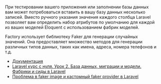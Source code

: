 При тестировании вашего приложения или заполнении базы данных вам может потребоваться вставить
в вашу базу данных несколько записей. Вместо ручного указания значения каждого столбца Laravel позволяет 
вам определить набор атрибутов по умолчанию для каждой из ваших моделей Eloquent с использованием фабрик моделей.

Factory использует библиотеку Faker для генерации случайных значений. Она предоставляет множество методов для 
генерации различных типов данных, таких как имена, адреса, номера телефонов и т.д.

[//]: # "materials"

- [Документация](https://laravel.com/docs/10.x/eloquent-factories)
- [Laravel курс с нуля. Урок 2. База данных, миграции и модели. Фабрики и сиды в Laravel](https://youtu.be/TK_O6Bjt1cY?t=481)
- [Проблема в faker image и кастомный faker provider в Laravel](https://youtu.be/n25h0dMqsr4)

[//]: # "/materials"
